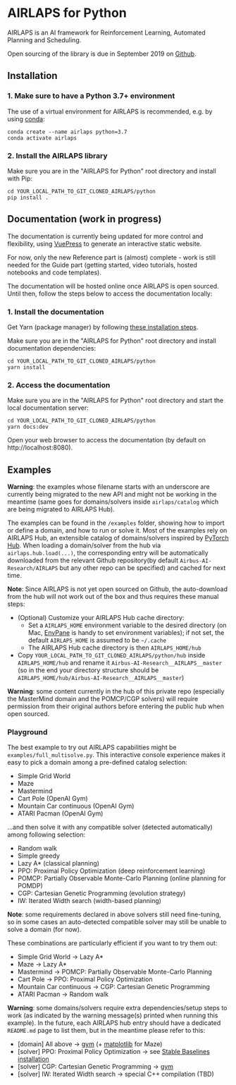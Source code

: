 # AIRLAPS for Python

AIRLAPS is an AI framework for Reinforcement Learning, Automated Planning and Scheduling.

Open sourcing of the library is due in September 2019 on [Github](https://github.com).

## Installation

### 1. Make sure to have a Python 3.7+ environment

The use of a virtual environment for AIRLAPS is recommended, e.g. by using [conda](https://docs.conda.io/projects/conda/en/latest/user-guide/install):

    conda create --name airlaps python=3.7
    conda activate airlaps

### 2. Install the AIRLAPS library

Make sure you are in the "AIRLAPS for Python" root directory and install with Pip:

    cd YOUR_LOCAL_PATH_TO_GIT_CLONED_AIRLAPS/python
    pip install .

## Documentation (work in progress)

The documentation is currently being updated for more control and flexibility, using [VuePress](https://v1.vuepress.vuejs.org) to generate an interactive static website.

For now, only the new Reference part is (almost) complete - work is still needed for the Guide part (getting started, video tutorials, hosted notebooks and code templates).

The documentation will be hosted online once AIRLAPS is open sourced. Until then, follow the steps below to access the documentation locally:

### 1. Install the documentation

Get Yarn (package manager) by following [these installation steps](https://yarnpkg.com/en/docs/install).

Make sure you are in the "AIRLAPS for Python" root directory and install documentation dependencies:

    cd YOUR_LOCAL_PATH_TO_GIT_CLONED_AIRLAPS/python
    yarn install

### 2. Access the documentation

Make sure you are in the "AIRLAPS for Python" root directory and start the local documentation server:

    cd YOUR_LOCAL_PATH_TO_GIT_CLONED_AIRLAPS/python
    yarn docs:dev

Open your web browser to access the documentation (by default on http://localhost:8080).

## Examples

**Warning**: the examples whose filename starts with an underscore are currently being migrated to the new API and might not be working in the meantime (same goes for domains/solvers inside `airlaps/catalog` which are being migrated to AIRLAPS Hub).

The examples can be found in the `/examples` folder, showing how to import or define a domain, and how to run or solve it. Most of the examples rely on AIRLAPS Hub, an extensible catalog of domains/solvers inspired by [PyTorch Hub](https://pytorch.org/hub). When loading a domain/solver from the hub via `airlaps.hub.load(...)`, the corresponding entry will be automatically downloaded from the relevant Github repository(by default `Airbus-AI-Research/AIRLAPS` but any other repo can be specified) and cached for next time.

**Note**: Since AIRLAPS is not yet open sourced on Github, the auto-download from the hub will not work out of the box and thus requires these manual steps:

- (Optional) Customize your AIRLAPS Hub cache directory:
    - Set a `AIRLAPS_HOME` environment variable to the desired directory (on Mac, [EnvPane](https://github.com/hschmidt/EnvPane#installation) is handy to set environment variables); if not set, the default `AIRLAPS_HOME` is assumed to be `~/.cache`
    - The AIRLAPS Hub cache directory is then `AIRLAPS_HOME/hub`
- Copy `YOUR_LOCAL_PATH_TO_GIT_CLONED_AIRLAPS/python/hub` inside `AIRLAPS_HOME/hub` and rename it `Airbus-AI-Research__AIRLAPS__master` (so in the end your directory structure should be `AIRLAPS_HOME/hub/Airbus-AI-Research__AIRLAPS__master`)

**Warning**: some content currently in the hub of this private repo (especially the MasterMind domain and the POMCP/CGP solvers) will require permission from their original authors before entering the public hub when open sourced.

### Playground

The best example to try out AIRLAPS capabilities might be `examples/full_multisolve.py`. This interactive console experience makes it easy to pick a domain among a pre-defined catalog selection:

- Simple Grid World
- Maze
- Mastermind
- Cart Pole (OpenAI Gym)
- Mountain Car continuous (OpenAI Gym)
- ATARI Pacman (OpenAI Gym)

...and then solve it with any compatible solver (detected automatically) among following selection:

- Random walk
- Simple greedy
- Lazy A* (classical planning)
- PPO: Proximal Policy Optimization (deep reinforcement learning)
- POMCP: Partially Observable Monte-Carlo Planning (online planning for POMDP)
- CGP: Cartesian Genetic Programming (evolution strategy)
- IW: Iterated Width search (width-based planning)

**Note**: some requirements declared in above solvers still need fine-tuning, so in some cases an auto-detected compatible solver may still be unable to solve a domain (for now).

These combinations are particularly efficient if you want to try them out:

- Simple Grid World -> Lazy A*
- Maze -> Lazy A*
- Mastermind -> POMCP: Partially Observable Monte-Carlo Planning
- Cart Pole -> PPO: Proximal Policy Optimization
- Mountain Car continuous -> CGP: Cartesian Genetic Programming
- ATARI Pacman -> Random walk

**Warning**: some domains/solvers require extra dependencies/setup steps to work (as indicated by the warning message(s) printed when running this example). In the future, each AIRLAPS hub entry should have a dedicated `README.md` page to list them, but in the meantime please refer to this:

- [domain] All above -> [gym](http://gym.openai.com/docs/#installation) (+ [matplotlib](https://pypi.org/project/matplotlib) for Maze)
- [solver] PPO: Proximal Policy Optimization -> see [Stable Baselines installation](https://stable-baselines.readthedocs.io/en/master/guide/install.html)
- [solver] CGP: Cartesian Genetic Programming -> [gym](http://gym.openai.com/docs/#installation)
- [solver] IW: Iterated Width search -> special C++ compilation (TBD)